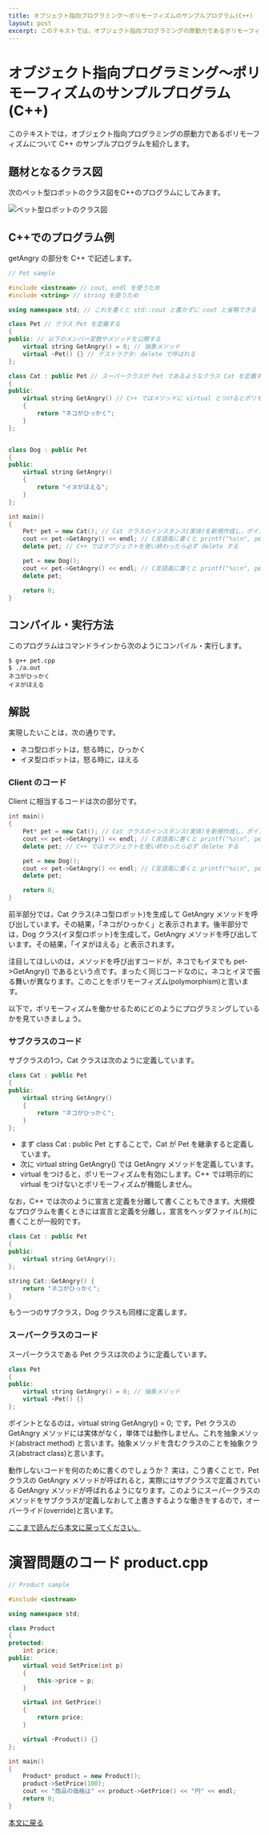 ```yaml
---
title: オブジェクト指向プログラミング〜ポリモーフィズムのサンプルプログラム(C++)
layout: post
excerpt: このテキストでは，オブジェクト指向プログラミングの原動力であるポリモーフィズムについて C++ のサンプルプログラムを紹介します。
---
```

# オブジェクト指向プログラミング〜ポリモーフィズムのサンプルプログラム(C++)

このテキストでは，オブジェクト指向プログラミングの原動力であるポリモーフィズムについて C++ のサンプルプログラムを紹介します。

## 題材となるクラス図

次のペット型ロボットのクラス図をC++のプログラムにしてみます。

![ペット型ロボットのクラス図](/assets/images/pet-uml.png)

## C++でのプログラム例

getAngry の部分を C++ で記述します。

```C++
// Pet sample

#include <iostream> // cout, endl を使うため
#include <string> // string を使うため

using namespace std; // これを書くと std::cout と書かずに cout と省略できる

class Pet // クラス Pet を定義する
{
public: // 以下のメンバー変数やメソッドを公開する
    virtual string GetAngry() = 0; // 抽象メソッド
    virtual ~Pet() {} // デストラクタ: delete で呼ばれる
};

class Cat : public Pet // スーパークラスが Pet であるようなクラス Cat を定義する
{
public:
    virtual string GetAngry() // C++ ではメソッドに virtual とつけるとポリモーフィズムが利くようになる
    {
        return "ネコがひっかく";
    }
};


class Dog : public Pet
{
public:
    virtual string GetAngry()
    {
        return "イヌがほえる";
    }
};

int main()
{
    Pet* pet = new Cat(); // Cat クラスのインスタンス(実体)を新規作成し，ポインタ変数 pet に代入する
    cout << pet->GetAngry() << endl; // C言語風に書くと printf("%s\n", pet->GetAngry());
    delete pet; // C++ ではオブジェクトを使い終わったら必ず delete する

    pet = new Dog();
    cout << pet->GetAngry() << endl; // C言語風に書くと printf("%s\n", pet->GetAngry());
    delete pet;

    return 0;
}
```

## コンパイル・実行方法

このプログラムはコマンドラインから次のようにコンパイル・実行します。

```shell-session
$ g++ pet.cpp
$ ./a.out
ネコがひっかく
イヌがほえる
```

## 解説

実現したいことは，次の通りです。

* ネコ型ロボットは，怒る時に，ひっかく
* イヌ型ロボットは，怒る時に，ほえる

### Client のコード

Client に相当するコードは次の部分です。

```c++
int main()
{
    Pet* pet = new Cat(); // Cat クラスのインスタンス(実体)を新規作成し，ポインタ変数 pet に代入する
    cout << pet->GetAngry() << endl; // C言語風に書くと printf("%s\n", pet->GetAngry());
    delete pet; // C++ ではオブジェクトを使い終わったら必ず delete する

    pet = new Dog();
    cout << pet->GetAngry() << endl; // C言語風に書くと printf("%s\n", pet->GetAngry());
    delete pet;

    return 0;
}
```

前半部分では，Cat クラス(ネコ型ロボット)を生成して GetAngry メソッドを呼び出しています。その結果，「ネコがひっかく」と表示されます。後半部分では，Dog クラス(イヌ型ロボット)を生成して，GetAngry メソッドを呼び出しています。その結果，「イヌがほえる」と表示されます。

注目してほしいのは，メソッドを呼び出すコードが，ネコでもイヌでも pet->GetAngry() であるという点です。まったく同じコードなのに，ネコとイヌで振る舞いが異なります。このことをポリモーフィズム(polymorphism)と言います。

以下で，ポリモーフィズムを働かせるためにどのようにプログラミングしているかを見ていきましょう。

### サブクラスのコード

サブクラスの1つ，Cat クラスは次のように定義しています。

```c++
class Cat : public Pet
{
public:
    virtual string GetAngry()
    {
        return "ネコがひっかく";
    }
};
```

* まず class Cat : public Pet とすることで，Cat が Pet を継承すると定義しています。
* 次に virtual string GetAngry() では GetAngry メソッドを定義しています。
* virtual をつけると，ポリモーフィズムを有効にします。C++ では明示的に virtual をつけないとポリモーフィズムが機能しません。

なお，C++ では次のように宣言と定義を分離して書くこともできます。大規模なプログラムを書くときには宣言と定義を分離し，宣言をヘッダファイル(.h)に書くことが一般的です。

```c++
class Cat : public Pet
{
public:
    virtual string GetAngry();
};

string Cat::GetAngry() {
    return "ネコがひっかく";
}
```

もう一つのサブクラス，Dog クラスも同様に定義します。

### スーパークラスのコード

スーパークラスである Pet クラスは次のように定義しています。

```c++
class Pet
{
public:
    virtual string GetAngry() = 0; // 抽象メソッド
    virtual ~Pet() {}
};
```

ポイントとなるのは，virtual string GetAngry() = 0; です。Pet クラスの GetAngry メソッドには実体がなく，単体では動作しません。これを抽象メソッド(abstract method) と言います。抽象メソッドを含むクラスのことを抽象クラス(abstract class)と言います。

動作しないコードを何のために書くのでしょうか？ 実は，こう書くことで，Pet クラスの GetAngry メソッドが呼ばれると，実際にはサブクラスで定義されている GetAngry メソッドが呼ばれるようになります。このようにスーパークラスのメソッドをサブクラスが定義しなおして上書きするような働きをするので，オーバーライド(override)と言います。

[ここまで読んだら本文に戻ってください。](/courses/OOPpolymorphism.html#ex)

<a name="product"></a>
# 演習問題のコード product.cpp 


```c++
// Product sample

#include <iostream>

using namespace std;

class Product
{
protected:
    int price;
public:
    virtual void SetPrice(int p)
    {
        this->price = p;
    }

    virtual int GetPrice()
    {
        return price;
    }

    virtual ~Product() {}
};

int main()
{
    Product* product = new Product();
    product->SetPrice(100);
    cout << "商品の価格は" << product->GetPrice() << "円" << endl;
    return 0;
}
```

[本文に戻る](/courses/OOPpolymorphism.html#ex3)
